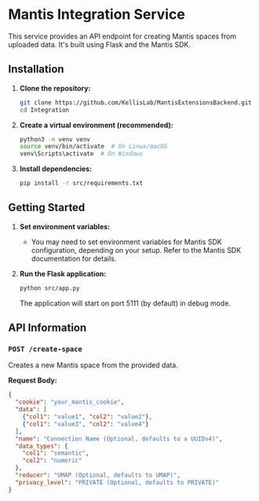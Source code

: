 # Mantis Integration Service

This service provides an API endpoint for creating Mantis spaces from uploaded data. It's built using Flask and the Mantis SDK.

## Installation

1.  **Clone the repository:**

    ```bash
    git clone https://github.com/KellisLab/MantisExtensionsBackend.git
    cd Integration
    ```

2.  **Create a virtual environment (recommended):**

    ```bash
    python3 -m venv venv
    source venv/bin/activate  # On Linux/macOS
    venv\Scripts\activate  # On Windows
    ```

3.  **Install dependencies:**

    ```bash
    pip install -r src/requirements.txt
    ```

## Getting Started

1.  **Set environment variables:**

    *   You may need to set environment variables for Mantis SDK configuration, depending on your setup. Refer to the Mantis SDK documentation for details.

2.  **Run the Flask application:**

    ```bash
    python src/app.py
    ```

    The application will start on port 5111 (by default) in debug mode.

## API Information

### `POST /create-space`

Creates a new Mantis space from the provided data.

**Request Body:**

```json
{
  "cookie": "your_mantis_cookie",
  "data": [
    {"col1": "value1", "col2": "value2"},
    {"col1": "value3", "col2": "value4"}
  ],
  "name": "Connection Name (Optional, defaults to a UUIDv4)",
  "data_types": {
    "col1": "semantic",
    "col2": "numeric"
  },
  "reducer": "UMAP (Optional, defaults to UMAP)",
  "privacy_level": "PRIVATE (Optional, defaults to PRIVATE)"
}